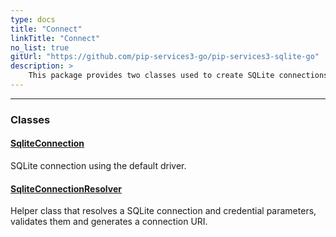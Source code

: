 ```yaml
---
type: docs
title: "Connect"
linkTitle: "Connect"
no_list: true
gitUrl: "https://github.com/pip-services3-go/pip-services3-sqlite-go"
description: >
    This package provides two classes used to create SQLite connections.
---
```

---

<div class="module-body"> 

### Classes

#### [SqliteConnection](sqlite_connection)
SQLite connection using the default driver.


#### [SqliteConnectionResolver](sqlite_connection_resolver)
Helper class that resolves a SQLite connection and credential parameters, validates them and generates a connection URI.
</div>
